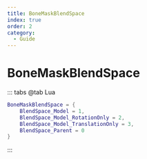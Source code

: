 ```yaml
---
title: BoneMaskBlendSpace
index: true
order: 2
category:
  - Guide
---
```


# BoneMaskBlendSpace
::: tabs
@tab Lua
```lua
BoneMaskBlendSpace = {
    BlendSpace_Model = 1,
    BlendSpace_Model_RotationOnly = 2,
    BlendSpace_Model_TranslationOnly = 3,
    BlendSpace_Parent = 0
}
```
:::